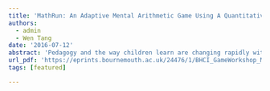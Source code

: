 ```yaml
---
title: 'MathRun: An Adaptive Mental Arithmetic Game Using A Quantitative Performance Model'
authors:
  - admin
  - Wen Tang
date: '2016-07-12'
abstract: 'Pedagogy and the way children learn are changing rapidly with the introduction of widely accessible computer technologies, from mobile apps to interactive educational games. Digital games have the capacity to embed many learning supports using the widely accredited VARK (visual, auditory, reading, and kinaesthetic) learning style. In this paper, we present a mathematics educational game MathRun for children age between 7-11 years old to practice mental arithmetic. We build the game as an interactive learning environment that fuses game mechanics with learning and uses the popular game genre “infinite runner” as the game mode. The game consists of an automatically generated infinite game map and mathematical questions also procedurally generated with varied levels of difficulty and complexity. A novel real-time performance evaluation method is developed for quantitative modeling the performance of the player. The model evaluates the performance in each primitive map block of the game map and level progression is automatically carried out based on the result of the evaluation. Therefore, the proposed game-based learning environment is adaptive to players with dynamic level progressions based on the combination of not only mathematics ability, but also gameplay skills of the player to facilitate learning processes through gameplay and appropriate adaptive progression of maths ability.'
url_pdf: 'https://eprints.bournemouth.ac.uk/24476/1/BHCI_GameWorkshop_MathRun.pdf'
tags: [featured]

---
```

